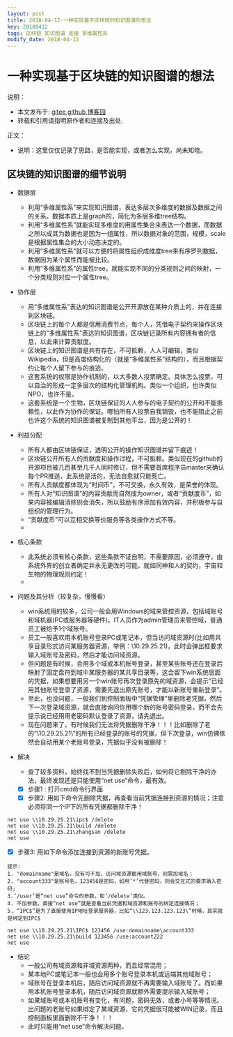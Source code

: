 ```yaml
---
layout: post
title: 2018-04-12-一种实现基于区块链的知识图谱的想法
key: 20180412
tags: 区块链 知识图谱 连接 多维属性系
modify_date: 2018-04-12
---
```




# 一种实现基于区块链的知识图谱的想法

说明：
* 本文发布于: [gitee](http://freelogic.gitee.io/webpost/),[github](https://freelogic.github.io/),[博客园](http://www.cnblogs.com/taichu/)
* 转载和引用请指明原作者和连接及出处.

正文：

* 说明：这里仅仅记录了思路，是否能实现，或者怎么实现，尚未知晓。


## 区块链的知识图谱的细节说明
* 数据层
  * 利用“多维属性系”来实现知识图谱，表达多层次多维度的数据及数据之间的关系。数据本质上是graph的，简化为多层多维tree结构。
  * 利用“多维属性系”就能实现多维度的用属性集合来表达一个数据，而数据之所以成其为数据也是因为一组属性，所以数据对象的范围，规模，scale是根据属性集合的大小动态决定的。
  * 利用“多维属性系”就可以方便的将属性组织成维度tree来有序罗列数据，数据因为某个属性而能被比较。
  * 利用“多维属性系”的属性tree，就能实现不同的分类规则之间的映射，一个分类规则对应一个属性tree。
* 协作层
  * 用“多维属性系”表达的知识图谱是公开开源放在某种介质上的，并在连接到区块链。
  * 区块链上的每个人都是信用消费节点，每个人，凭借电子契约来操作区块链上的“多维属性系”表达的知识图谱，区块链记录所有内容拥有者的信息，以此来计算贡献度。
  * 区块链上的知识图谱是共有存在，不可抵赖，人人可编辑，类似Wikipedia，但是高度结构化的（就是“多维属性系”结构的），而且根据契约让每个人留下参与的痕迹。
  * 这套系统的权限是协作机制的，以大多数人投票确定。具体怎么投票，可以自治的形成一定多层次的结构化管理机构。类似一个组织，也许类似NPO，也许不是。
  * 这套系统是一个生物，区块链保证的人人参与的电子契约的公开和不能抵赖性，以此作为协作的保证。哪怕所有人投票自我销毁，也不能阻止之前也许这个系统的知识图谱被复制到其他平台，因为是公开的！
* 利益分配
  * 所有人都由区块链保证，透明公开的操作知识图谱并留下痕迹！
  * 区块链公开所有人的贡献度和操作过程，不可抵赖。类似现在的github的开源项目被几百甚至几千人同时修订，但不需要首席程序员master来确认每个PR推送，此系统是活的，无法自愈就只能死亡。
  * 所有人贡献度都体现为“时间币”，不可交换，永久有效，是荣誉的体现。
  * 所有人对“知识图谱”的内容贡献而自然成为owner，或者“贡献度币”，如果内容被编辑消除则会消失，所以鼓励有序添加有效内容，并积极参与自组织的管理行为。
  * “贡献度币”可以互相交换等价服务等各类操作方式不等。
  *

* 核心条款
  * 此系统必须有核心条款，这些条款不证自明，不需要原因，必须遵守，由系统外界的创立者确定并永无更改的可能，就如同神和人的契约，宇宙和生物的物理规则约定！
  *


* 问题及其分析（较复杂，慢慢看）
  * win系统用的较多，公司一般会用Windows的域来管控资源，包括域账号和域机器(PC或服务器等硬件)。IT人员作为admin管理员来管控域，普通员工被给予1个域账号。
  * 员工一般喜欢用本机账号登录PC或笔记本，但当访问域资源时(比如用共享目录形式访问某服务器资源，举例：\\10.29.25.21)，此时会弹出框要求输入域账号及密码，然后才能访问域资源。
  * 但问题是有时候，会用多个域或本机账号登录，甚至某些账号还在登录后映射了固定盘符到域中某服务器的某共享目录等，这会留下win系统层面的凭据，如果想要用另一个win账号再次登录原先的域资源，会提示“已经用其他账号登录了资源，需要先退出原先账号，才能以新账号重新登录”。
  * 至此，也没问题，一般我们到控制面板中“凭据管理”里删除老凭据，然后下一次登录域资源，就会直接询问你用哪个新的账号密码登录，而不会先提示说已经用用老密码默认登录了资源，请先退出。
  * 现在问题来了，有时候我们无法将凭据删除干净！！！比如删除了老的“\\10.29.25.21\”的所有已经登录的账号的凭据，但下次登录，win仿佛依然会自动用某个老账号登录，凭据似乎没有被删除！

* 解决
  * 查了较多资料，始终找不到当凭据删除失败后，如何将它剔除干净的办法，最终发现还是只能使用“net use”命令，最有效。
  * [x] 步骤1 : 打开cmd命令行界面
  * [x] 步骤2:  用如下命令先删除凭据，再查看当前凭据连接到资源的情况；注意必须将同一个IP下的所有凭据都删除干净！
```
net use \\10.29.25.21\ipc$ /delete
net use \\10.29.25.21\build /delete
net use \\10.29.25.21\zhangsan /delete
net use 
```
  * [x] 步骤3:  用如下命令添加连接到资源的新账号凭据。
```
提示: 
1. "domainname"是域名，没有可不加，访问域资源都用域账号，则需加域名；
2. "account333"是账号名，123456是密码，如用‘*’代替密码，则会交互式的要求输入密码;
3.‘/user’是“net use”命令的参数，和‘/delete’类似。
4. 不加参数，直接“net use”就是查看当前凭据和域资源和账号的绑定连接情况；
5. “IPC$”是为了直接使用IP地址登录服务器，比如“\\123.123.123.123\”时候，其实就是绑定到IPC$

net use \\10.29.25.21\IPC$ 123456 /use:domainname\account333
net use \\10.29.25.21\build 123456 /use:account222
net use   
```
* 结论
  * 一般公司有域资源和非域资源两种，而且经常混用；
  * 某本地PC或笔记本一般也会用多个账号登录本机或远端其他域账号；
  * 域账号在登录本机后，随后访问域资源就不再需要输入域账号了。而如果用本机账号登录本机，随后访问域资源就额外需要提示输入域账号；
  * 如果域账号或本机账号有变化，有问题，密码无效，或者小号等等情况。出问题的老账号如果绑定了某域资源，它的凭据很可能被WIN记录，而且控制面板里面删除不干净！！！
  * 此时只能用“net use”命令解决问题。
